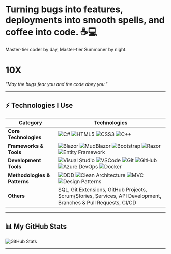 # Turning bugs into features, deployments into smooth spells, and coffee into code. ☕💻
Master-tier coder by day, Master-tier Summoner by night.
# 10X
_"May the bugs fear you and the code obey you."_

---

## ⚡ Technologies I Use

| **Category**          | **Technologies**                                                                                                                                                           |
|-----------------------|----------------------------------------------------------------------------------------------------------------------------------------------------------------------------|
| **Core Technologies**  | ![C#](https://img.shields.io/badge/C%23-239120?style=flat&logo=c-sharp&logoColor=white) ![HTML5](https://img.shields.io/badge/HTML5-E34F26?style=flat&logo=html5&logoColor=white) ![CSS3](https://img.shields.io/badge/CSS3-1572B6?style=flat&logo=css3&logoColor=white) ![C++](https://img.shields.io/badge/C%2B%2B-00599C?style=flat&logo=cplusplus&logoColor=white) |
| **Frameworks & Tools** | ![Blazor](https://img.shields.io/badge/Blazor-512BD4?style=flat&logo=blazor&logoColor=white) ![MudBlazor](https://img.shields.io/badge/MudBlazor-5C6BC0?style=flat&logo=blazor&logoColor=white) ![Bootstrap](https://img.shields.io/badge/Bootstrap-563D7C?style=flat&logo=bootstrap&logoColor=white) ![Razor](https://img.shields.io/badge/Razor-512BD4?style=flat&logo=blazor&logoColor=white) ![Entity Framework](https://img.shields.io/badge/Entity%20Framework-7F40B0?style=flat&logo=dotnet&logoColor=white) |
| **Development Tools**  | ![Visual Studio](https://img.shields.io/badge/Visual%20Studio-5C2D91?style=flat&logo=visualstudio&logoColor=white) ![VSCode](https://img.shields.io/badge/VS%20Code-007ACC?style=flat&logo=visualstudiocode&logoColor=white) ![Git](https://img.shields.io/badge/Git-F05032?style=flat&logo=git&logoColor=white) ![GitHub](https://img.shields.io/badge/GitHub-181717?style=flat&logo=github&logoColor=white) ![Azure DevOps](https://img.shields.io/badge/Azure%20DevOps-0078D4?style=flat&logo=azuredevops&logoColor=white) ![Docker](https://img.shields.io/badge/Docker-2496ED?style=flat&logo=docker&logoColor=white) |
| **Methodologies & Patterns** | ![DDD](https://img.shields.io/badge/DDD-FF8C00?style=flat&logo=dotnet&logoColor=white) ![Clean Architecture](https://img.shields.io/badge/Clean%20Architecture-1C89D6?style=flat&logo=dotnet&logoColor=white) ![MVC](https://img.shields.io/badge/MVC-00457C?style=flat&logo=dotnet&logoColor=white) ![Design Patterns](https://img.shields.io/badge/Design%20Patterns-6C7A89?style=flat&logo=dotnet&logoColor=white) |
| **Others**            | SQL, Git Extensions, GitHub Projects, Scrum/Stories, Services, API Development, Branches & Pull Requests, CI/CD                                                              |

---

## 📊 My GitHub Stats
![GitHub Stats](https://github-readme-stats.vercel.app/api?username=YOUR_USERNAME&show_icons=true&theme=dark&hide_border=true)

---
